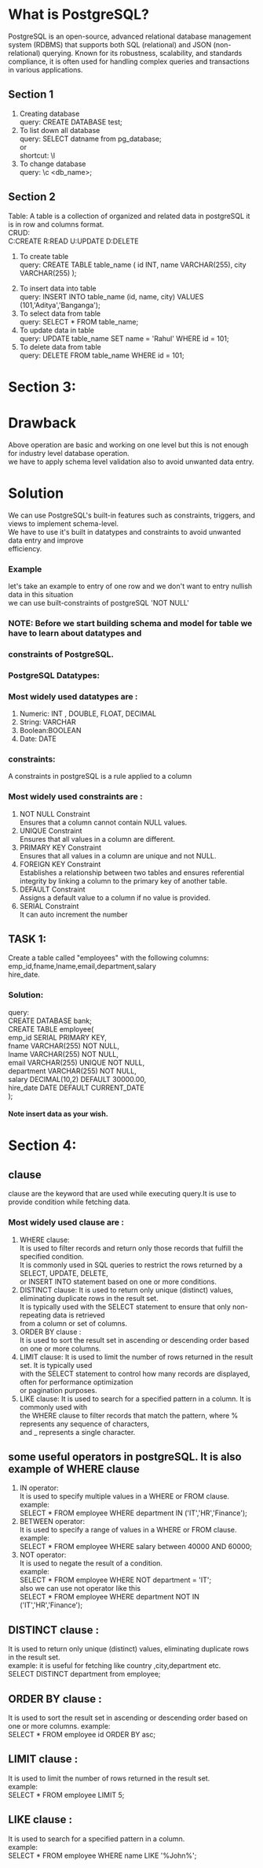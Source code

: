 # What is PostgreSQL?

PostgreSQL is an open-source, advanced relational database management system (RDBMS) that supports both SQL (relational) and JSON (non-relational) querying. Known for its robustness, scalability, and standards compliance, it is often used for handling complex queries and transactions in various applications.

## Section 1

1. Creating database  
   query: CREATE DATABASE test;
2. To list down all database  
   query: SELECT datname from pg_database;  
   or  
   shortcut: \l
3. To change database  
   query: \c <db_name>;

## Section 2

Table: A table is a collection of organized and related data in postgreSQL it is in row and columns format.  
CRUD:  
C:CREATE R:READ U:UPDATE D:DELETE

1. To create table  
   query: CREATE TABLE table_name (
   id INT,
   name VARCHAR(255),
   city VARCHAR(255)
   );

2) To insert data into table  
   query: INSERT INTO table_name (id, name, city) VALUES (101,'Aditya','Banganga');
3) To select data from table  
   query: SELECT \* FROM table_name;
4) To update data in table  
   query: UPDATE table_name SET name = 'Rahul' WHERE id = 101;
5) To delete data from table  
   query: DELETE FROM table_name WHERE id = 101;

# Section 3:

# Drawback

Above operation are basic and working on one level but this is not enough for industry level database operation.  
we have to apply schema level validation also to avoid unwanted data entry.

# Solution

We can use PostgreSQL's built-in features such as constraints, triggers, and views to implement schema-level.  
We have to use it's built in datatypes and constraints to avoid unwanted data entry and improve  
efficiency.

### Example

let's take an example to entry of one row and we don't want to entry nullish data in this situation  
we can use built-constraints of postgreSQL 'NOT NULL'

### NOTE: Before we start building schema and model for table we have to learn about datatypes and

### constraints of PostgreSQL.

### PostgreSQL Datatypes:

### Most widely used datatypes are :

1. Numeric: INT , DOUBLE, FLOAT, DECIMAL
2. String: VARCHAR
3. Boolean:BOOLEAN
4. Date: DATE

### constraints:

A constraints in postgreSQL is a rule applied to a column

### Most widely used constraints are :

1. NOT NULL Constraint  
   Ensures that a column cannot contain NULL values.
2. UNIQUE Constraint  
   Ensures that all values in a column are different.
3. PRIMARY KEY Constraint  
   Ensures that all values in a column are unique and not NULL.
4. FOREIGN KEY Constraint  
   Establishes a relationship between two tables and ensures referential integrity by linking a column to the primary key of another table.
5. DEFAULT Constraint  
   Assigns a default value to a column if no value is provided.
6. SERIAL Constraint  
   It can auto increment the number

## TASK 1:

Create a table called "employees" with the following columns: emp_id,fname,lname,email,department,salary  
hire_date.

### Solution:

query:    
CREATE DATABASE bank;   
CREATE TABLE employee(    
emp_id SERIAL PRIMARY KEY,  
fname VARCHAR(255) NOT NULL,    
lname VARCHAR(255) NOT NULL,   
email VARCHAR(255) UNIQUE NOT NULL,  
department VARCHAR(255) NOT NULL,    
salary DECIMAL(10,2) DEFAULT 30000.00,    
hire_date DATE DEFAULT CURRENT_DATE    
);  
#### Note insert data as your wish.  
# Section 4: 
## clause  
clause are the keyword that are used while executing query.It is use to provide condition while fetching data.  
### Most widely used clause are :
1. WHERE clause:  
It is used to filter records and return only those records that fulfill the specified condition.  
It is commonly used in SQL queries to restrict the rows returned by a SELECT, UPDATE, DELETE,  
or INSERT INTO statement based on one or more conditions.  
2. DISTINCT clause: 
It is used to return only unique (distinct) values, eliminating duplicate rows in the result set.  
It is typically used with the SELECT statement to ensure that only non-repeating data is retrieved   
from a column or set of columns.  
3. ORDER BY clause :  
It is used to sort the result set in ascending or descending order based on one or more columns.  
4. LIMIT clause: It is used to limit the number of rows returned in the result set. It is typically used   
with the SELECT statement to control how many records are displayed, often for performance optimization  
or pagination purposes.  
5. LIKE clause: It is used to search for a specified pattern in a column. It is commonly used with  
the WHERE clause to filter records that match the pattern, where % represents any sequence of characters,  
and _ represents a single character.  

## some useful operators in postgreSQL. It is also example of WHERE clause    
1. IN operator:  
It is used to specify multiple values in a WHERE or FROM clause.    
example:  
SELECT * FROM employee WHERE department IN ('IT','HR','Finance');  
2. BETWEEN operator:  
It is used to specify a range of values in a WHERE or FROM clause.  
example:  
SELECT * FROM employee WHERE salary between 40000 AND 60000;  
3. NOT operator:  
It is used to negate the result of a condition.  
example:  
SELECT * FROM employee WHERE NOT department = 'IT';  
also we can use not operator like this  
SELECT * FROM employee WHERE department NOT IN ('IT','HR','Finance');   

## DISTINCT clause :  
It is used to return only unique (distinct) values, eliminating duplicate rows in the result set.  
example: 
it is useful for fetching like country ,city,department etc.  
SELECT DISTINCT department from employee;  
## ORDER BY clause :  
It is used to sort the result set in ascending or descending order based on one or more columns.
example:  
SELECT * FROM employee id ORDER BY asc;  
## LIMIT clause : 
It is used to limit the number of rows returned in the result set.  
example:  
SELECT * FROM employee LIMIT 5;  
## LIKE clause :  
It is used to search for a specified pattern in a column.  
example:  
SELECT * FROM employee WHERE name LIKE '%John%';  






